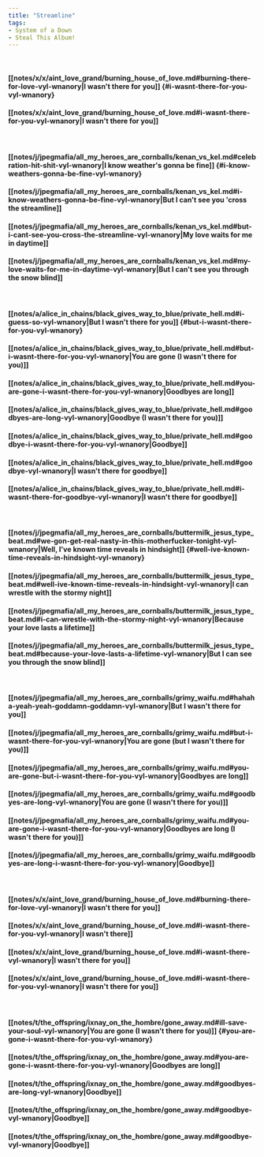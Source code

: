 ```yaml
---
title: "Streamline"
tags:
- System of a Down
- Steal This Album!
---
```

&nbsp;
#### [[notes/x/x/aint_love_grand/burning_house_of_love.md#burning-there-for-love-vyl-wnanory|I wasn't there for you]] {#i-wasnt-there-for-you-vyl-wnanory}
#### [[notes/x/x/aint_love_grand/burning_house_of_love.md#i-wasnt-there-for-you-vyl-wnanory|I wasn't there for you]]
&nbsp;
#### [[notes/j/jpegmafia/all_my_heroes_are_cornballs/kenan_vs_kel.md#celebration-hit-shit-vyl-wnanory|I know weather's gonna be fine]] {#i-know-weathers-gonna-be-fine-vyl-wnanory}
#### [[notes/j/jpegmafia/all_my_heroes_are_cornballs/kenan_vs_kel.md#i-know-weathers-gonna-be-fine-vyl-wnanory|But I can't see you 'cross the streamline]]
#### [[notes/j/jpegmafia/all_my_heroes_are_cornballs/kenan_vs_kel.md#but-i-cant-see-you-cross-the-streamline-vyl-wnanory|My love waits for me in daytime]]
#### [[notes/j/jpegmafia/all_my_heroes_are_cornballs/kenan_vs_kel.md#my-love-waits-for-me-in-daytime-vyl-wnanory|But I can't see you through the snow blind]]
&nbsp;
#### [[notes/a/alice_in_chains/black_gives_way_to_blue/private_hell.md#i-guess-so-vyl-wnanory|But I wasn't there for you]] {#but-i-wasnt-there-for-you-vyl-wnanory}
#### [[notes/a/alice_in_chains/black_gives_way_to_blue/private_hell.md#but-i-wasnt-there-for-you-vyl-wnanory|You are gone (I wasn't there for you)]]
#### [[notes/a/alice_in_chains/black_gives_way_to_blue/private_hell.md#you-are-gone-i-wasnt-there-for-you-vyl-wnanory|Goodbyes are long]]
#### [[notes/a/alice_in_chains/black_gives_way_to_blue/private_hell.md#goodbyes-are-long-vyl-wnanory|Goodbye (I wasn't there for you)]]
#### [[notes/a/alice_in_chains/black_gives_way_to_blue/private_hell.md#goodbye-i-wasnt-there-for-you-vyl-wnanory|Goodbye]]
#### [[notes/a/alice_in_chains/black_gives_way_to_blue/private_hell.md#goodbye-vyl-wnanory|I wasn't there for goodbye]]
#### [[notes/a/alice_in_chains/black_gives_way_to_blue/private_hell.md#i-wasnt-there-for-goodbye-vyl-wnanory|I wasn't there for goodbye]]
&nbsp;
#### [[notes/j/jpegmafia/all_my_heroes_are_cornballs/buttermilk_jesus_type_beat.md#we-gon-get-real-nasty-in-this-motherfucker-tonight-vyl-wnanory|Well, I've known time reveals in hindsight]] {#well-ive-known-time-reveals-in-hindsight-vyl-wnanory}
#### [[notes/j/jpegmafia/all_my_heroes_are_cornballs/buttermilk_jesus_type_beat.md#well-ive-known-time-reveals-in-hindsight-vyl-wnanory|I can wrestle with the stormy night]]
#### [[notes/j/jpegmafia/all_my_heroes_are_cornballs/buttermilk_jesus_type_beat.md#i-can-wrestle-with-the-stormy-night-vyl-wnanory|Because your love lasts a lifetime]]
#### [[notes/j/jpegmafia/all_my_heroes_are_cornballs/buttermilk_jesus_type_beat.md#because-your-love-lasts-a-lifetime-vyl-wnanory|But I can see you through the snow blind]]
&nbsp;
#### [[notes/j/jpegmafia/all_my_heroes_are_cornballs/grimy_waifu.md#hahaha-yeah-yeah-goddamn-goddamn-vyl-wnanory|But I wasn't there for you]]
#### [[notes/j/jpegmafia/all_my_heroes_are_cornballs/grimy_waifu.md#but-i-wasnt-there-for-you-vyl-wnanory|You are gone (but I wasn't there for you)]]
#### [[notes/j/jpegmafia/all_my_heroes_are_cornballs/grimy_waifu.md#you-are-gone-but-i-wasnt-there-for-you-vyl-wnanory|Goodbyes are long]]
#### [[notes/j/jpegmafia/all_my_heroes_are_cornballs/grimy_waifu.md#goodbyes-are-long-vyl-wnanory|You are gone (I wasn't there for you)]]
#### [[notes/j/jpegmafia/all_my_heroes_are_cornballs/grimy_waifu.md#you-are-gone-i-wasnt-there-for-you-vyl-wnanory|Goodbyes are long (I wasn't there for you)]]
#### [[notes/j/jpegmafia/all_my_heroes_are_cornballs/grimy_waifu.md#goodbyes-are-long-i-wasnt-there-for-you-vyl-wnanory|Goodbye]]
&nbsp;
#### [[notes/x/x/aint_love_grand/burning_house_of_love.md#burning-there-for-love-vyl-wnanory|I wasn't there for you]]
#### [[notes/x/x/aint_love_grand/burning_house_of_love.md#i-wasnt-there-for-you-vyl-wnanory|I wasn't there]]
#### [[notes/x/x/aint_love_grand/burning_house_of_love.md#i-wasnt-there-vyl-wnanory|I wasn't there for you]]
#### [[notes/x/x/aint_love_grand/burning_house_of_love.md#i-wasnt-there-for-you-vyl-wnanory|I wasn't there for you]]
&nbsp;
#### [[notes/t/the_offspring/ixnay_on_the_hombre/gone_away.md#ill-save-your-soul-vyl-wnanory|You are gone (I wasn't there for you)]] {#you-are-gone-i-wasnt-there-for-you-vyl-wnanory}
#### [[notes/t/the_offspring/ixnay_on_the_hombre/gone_away.md#you-are-gone-i-wasnt-there-for-you-vyl-wnanory|Goodbyes are long]]
#### [[notes/t/the_offspring/ixnay_on_the_hombre/gone_away.md#goodbyes-are-long-vyl-wnanory|Goodbye]]
#### [[notes/t/the_offspring/ixnay_on_the_hombre/gone_away.md#goodbye-vyl-wnanory|Goodbye]]
#### [[notes/t/the_offspring/ixnay_on_the_hombre/gone_away.md#goodbye-vyl-wnanory|Goodbye]]
